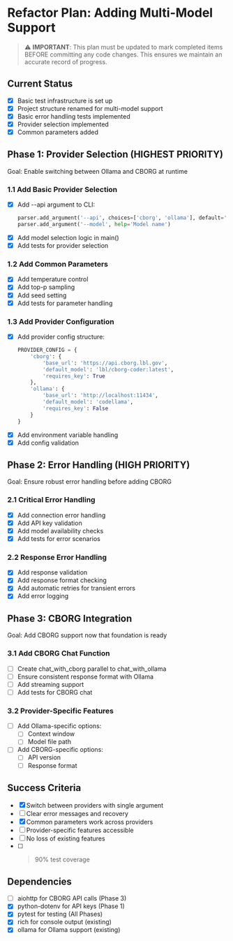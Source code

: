 # Refactor Plan: Adding Multi-Model Support

> ⚠️ **IMPORTANT**: This plan must be updated to mark completed items BEFORE committing any code changes. This ensures we maintain an accurate record of progress.

## Current Status
- [x] Basic test infrastructure is set up
- [x] Project structure renamed for multi-model support
- [x] Basic error handling tests implemented
- [x] Provider selection implemented
- [x] Common parameters added

## Phase 1: Provider Selection (HIGHEST PRIORITY)
Goal: Enable switching between Ollama and CBORG at runtime

### 1.1 Add Basic Provider Selection 
- [x] Add --api argument to CLI:
  ```python
  parser.add_argument('--api', choices=['cborg', 'ollama'], default='ollama')
  parser.add_argument('--model', help='Model name')
  ```
- [x] Add model selection logic in main()
- [x] Add tests for provider selection

### 1.2 Add Common Parameters 
- [x] Add temperature control
- [x] Add top-p sampling
- [x] Add seed setting
- [x] Add tests for parameter handling

### 1.3 Add Provider Configuration 
- [x] Add provider config structure:
  ```python
  PROVIDER_CONFIG = {
      'cborg': {
          'base_url': 'https://api.cborg.lbl.gov',
          'default_model': 'lbl/cborg-coder:latest',
          'requires_key': True
      },
      'ollama': {
          'base_url': 'http://localhost:11434',
          'default_model': 'codellama',
          'requires_key': False
      }
  }
  ```
- [x] Add environment variable handling
- [x] Add config validation

## Phase 2: Error Handling (HIGH PRIORITY)
Goal: Ensure robust error handling before adding CBORG

### 2.1 Critical Error Handling 
- [x] Add connection error handling
- [x] Add API key validation
- [x] Add model availability checks
- [x] Add tests for error scenarios

### 2.2 Response Error Handling 
- [x] Add response validation
- [x] Add response format checking
- [x] Add automatic retries for transient errors
- [x] Add error logging

## Phase 3: CBORG Integration
Goal: Add CBORG support now that foundation is ready

### 3.1 Add CBORG Chat Function
- [ ] Create chat_with_cborg parallel to chat_with_ollama
- [ ] Ensure consistent response format with Ollama
- [ ] Add streaming support
- [ ] Add tests for CBORG chat

### 3.2 Provider-Specific Features
- [ ] Add Ollama-specific options:
  - [ ] Context window
  - [ ] Model file path
- [ ] Add CBORG-specific options:
  - [ ] API version
  - [ ] Response format

## Success Criteria
- [x] Switch between providers with single argument
- [ ] Clear error messages and recovery
- [x] Common parameters work across providers
- [ ] Provider-specific features accessible
- [ ] No loss of existing features
- [ ] >90% test coverage

## Dependencies
- [ ] aiohttp for CBORG API calls (Phase 3)
- [x] python-dotenv for API keys (Phase 1)
- [x] pytest for testing (All Phases)
- [x] rich for console output (existing)
- [x] ollama for Ollama support (existing)
